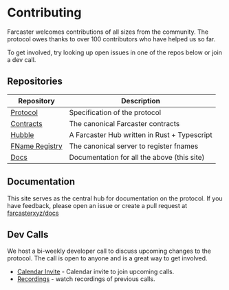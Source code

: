 # Contributing

Farcaster welcomes contributions of all sizes from the community. The protocol owes thanks to over 100 contributors who
have helped us so far.

To get involved, try looking up open issues in one of the repos below or join a dev call.

## Repositories

| Repository                                                       | Description                                  |
| ---------------------------------------------------------------- | -------------------------------------------- |
| [Protocol](https://github.com/farcasterxyz/protocol)             | Specification of the protocol                |
| [Contracts](https://github.com/farcasterxyz/contracts)           | The canonical Farcaster contracts            |
| [Hubble](https://github.com/farcasterxyz/hub-monorepo)           | A Farcaster Hub written in Rust + Typescript |
| [FName Registry](https://github.com/farcasterxyz/fname-registry) | The canonical server to register fnames      |
| [Docs](https://github.com/farcasterxyz/docs)                     | Documentation for all the above (this site)  |

## Documentation

This site serves as the central hub for documentation on the protocol. If you have feedback, please open an issue or
create a pull request at [farcasterxyz/docs](https://github.com/farcasterxyz/docs)

## Dev Calls

We host a bi-weekly developer call to discuss upcoming changes to the protocol. The call is open to anyone and is a
great way to get involved.

- [Calendar Invite](https://calendar.google.com/calendar/u/0?cid=NjA5ZWM4Y2IwMmZiMWM2ZDYyMTkzNWM1YWNkZTRlNWExN2YxOWQ2NDU3NTA3MjQwMTk3YmJlZGFjYTQ3MjZlOEBncm91cC5jYWxlbmRhci5nb29nbGUuY29t) -
  Calendar invite to join upcoming calls.
- [Recordings](https://www.youtube.com/watch?v=lmGXWP5m1_Y&list=PL0eq1PLf6eUeZnPtyKMS6uN9I5iRIlnvq) - watch recordings
  of previous calls.
